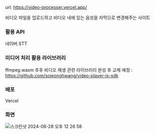 url: https://video-processer.vercel.app/

비디오 파일을 업로드하고 비디오 내에 있는 음성을 자막으로 변경해주는 사이트

### 활용 API

네이버 STT

### 미디어 처리 활용 라이브러리

ffmpeg.wasm
추후 비디오 재생 관련 라이브러리 완성 후 교체 예정 : https://github.com/sojeonghwang/video-player-js-sdk

### 배포

Vercel

### 화면
![스크린샷 2024-08-28 오후 12 26 58](https://github.com/user-attachments/assets/867dfe3f-d503-44af-9211-d609f1d7edb6)
